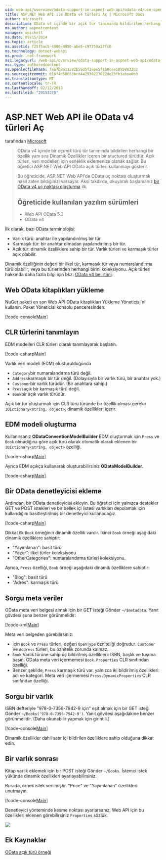 ```yaml
---
uid: web-api/overview/odata-support-in-aspnet-web-api/odata-v4/use-open-types-in-odata-v4
title: ASP.NET Web API ile OData v4 türleri Aç | Microsoft Docs
author: microsoft
description: OData v4 içinde bir açık tür tanımında bildirilen herhangi bir özellik yanı sıra Dinamik Özellikler içeren bir stuctured türü türüdür. Aç...
ms.author: aspnetcontent
manager: wpickett
ms.date: 09/15/2014
ms.topic: article
ms.assetid: f25f5ac5-4800-4950-abe5-c97750a27fc6
ms.technology: dotnet-webapi
ms.prod: .net-framework
msc.legacyurl: /web-api/overview/odata-support-in-aspnet-web-api/odata-v4/use-open-types-in-odata-v4
msc.type: authoredcontent
ms.openlocfilehash: fe67b9a11a82b55d5f3e0e5f1b0cee10a58833d2
ms.sourcegitcommit: 016f4d58663bcd442930227022de23fb3abee0b3
ms.translationtype: MT
ms.contentlocale: tr-TR
ms.lasthandoff: 02/12/2018
ms.locfileid: "29153278"
---
```

<a name="open-types-in-odata-v4-with-aspnet-web-api"></a>ASP.NET Web API ile OData v4 türleri Aç
====================
tarafından [Microsoft](https://github.com/microsoft)

> OData v4 içinde bir *açmak türü* tür tanımında bildirilen herhangi bir özellik yanı sıra Dinamik Özellikler içeren bir stuctured türüdür. Açık türleri, veri modelleri için esneklik eklemenize olanak sağlar. Bu öğretici ASP.NET Web API OData açık türleri kullanmayı gösterir.
> 
> Bu öğreticide, ASP.NET Web API'de OData uç noktası oluşturmak nasıl zaten bildiğinizi varsayar. Aksi takdirde, okuyarak başlamanız [bir OData v4 uç noktası oluşturma](create-an-odata-v4-endpoint.md) ilk.
> 
> ## <a name="software-versions-used-in-the-tutorial"></a>Öğreticide kullanılan yazılım sürümleri
> 
> 
> - Web API OData 5.3
> - OData v4


İlk olarak, bazı OData terminolojisi:

- Varlık türü: anahtar ile yapılandırılmış bir tür.
- Karmaşık tür: bir anahtar olmadan yapılandırılmış bir tür.
- Açık tür: dinamik özelliklere sahip bir tür. Varlık türleri ve karmaşık türler açık olabilir.

Dinamik özelliğinin değeri bir ilkel tür, karmaşık tür veya numaralandırma türü olabilir; veya bu türlerinden herhangi birini koleksiyonu. Açık türleri hakkında daha fazla bilgi için bkz: [OData v4 belirtimi](http://www.odata.org/documentation/odata-version-4-0/).

## <a name="install-the-web-odata-libraries"></a>Web OData kitaplıkları yükleme

NuGet paketi en son Web API OData kitaplıkları Yükleme Yöneticisi'ni kullanın. Paket Yöneticisi konsolu penceresinden:

[!code-console[Main](use-open-types-in-odata-v4/samples/sample1.cmd)]

## <a name="define-the-clr-types"></a>CLR türlerini tanımlayın

EDM modelleri CLR türleri olarak tanımlayarak başlatın.

[!code-csharp[Main](use-open-types-in-odata-v4/samples/sample2.cs)]

Varlık veri modeli (EDM) oluşturulduğunda

- `Category`bir numaralandırma türü değil.
- `Address`karmaşık bir tür değil. (Dolayısıyla bir varlık türü, bir anahtar yok.)
- `Customer`bir varlık türüdür. (Bir anahtara sahip.)
- `Press`açık bir karmaşık türü değil.
- `Book`bir açık varlık türüdür.

Açık bir tür oluşturmak için CLR türü türünde bir özellik olması gerekir `IDictionary<string, object>`, dinamik özellikleri içerir.

## <a name="build-the-edm-model"></a>EDM modeli oluşturma

Kullanırsanız **ODataConventionModelBuilder** EDM oluşturmak için `Press` ve `Book` olmadığına göre açık türü olarak otomatik olarak eklenen bir `IDictionary<string, object>` özelliği.

[!code-csharp[Main](use-open-types-in-odata-v4/samples/sample3.cs)]

Ayrıca EDM açıkça kullanarak oluşturabilirsiniz **ODataModelBuilder**.

[!code-csharp[Main](use-open-types-in-odata-v4/samples/sample4.cs)]

## <a name="add-an-odata-controller"></a>Bir OData denetleyicisi ekleme

Ardından, bir OData denetleyicisi ekleyin. Bu öğretici için yalnızca destekler GET ve POST istekleri ve bir bellek içi listesi varlıkları depolamak için kullandığını basitleştirilmiş bir denetleyici kullanacağız.

[!code-csharp[Main](use-open-types-in-odata-v4/samples/sample5.cs)]

Dikkat ilk `Book` örneğinin dinamik özellik vardır. İkinci `Book` örneği aşağıdaki dinamik özelliklere sahiptir:

- "Yayımlanan": basit türü
- "Yazar": ilkel türler koleksiyonu
- "OtherCategories": numaralandırma türleri koleksiyonu.

Ayrıca, `Press` özelliği, `Book` örneği aşağıdaki dinamik özelliklere sahiptir:

- "Blog": basit türü
- "Adres": karmaşık türü

## <a name="query-the-metadata"></a>Sorgu meta veriler

OData meta veri belgesi almak için bir GET isteği Gönder `~/$metadata`. Yanıt gövdesi şuna benzer görünmelidir:

[!code-xml[Main](use-open-types-in-odata-v4/samples/sample6.xml?highlight=5,21)]

Meta veri belgeden görebilirsiniz:

- İçin `Book` ve `Press` türleri, değeri `OpenType` özniteliği doğrudur. `Customer` Ve `Address` türleri, bu öznitelik zorunda kalmaz.
- `Book` Varlık türüne sahip üç bildirilmiş özellikleri: ISBN, başlık ve tuşuna basın. OData meta veri içermemesi `Book.Properties` CLR sınıfından özelliği.
- Benzer şekilde, `Press` karmaşık türü var. yalnızca iki bildirilmiş özellikleri: adı ve kategori. Meta veri içermemesi `Press.DynamicProperties` CLR sınıfından özelliği.

## <a name="query-an-entity"></a>Sorgu bir varlık

ISBN defteriyle "978-0-7356-7942-9 için" eşit almak için bir GET isteği Gönder `~/Books('978-0-7356-7942-9')`. Yanıt gövdesi aşağıdakine benzer görünmelidir. (Daha okunabilir yapmak için girintili.)

[!code-console[Main](use-open-types-in-odata-v4/samples/sample7.cmd?highlight=8-13,15-23)]

Dinamik özellikler dahil satır içi bildirilen özelliklere sahip olduğuna dikkat edin.

## <a name="post-an-entity"></a>Bir varlık sonrası

Kitap varlık eklemek için bir POST isteği Gönder `~/Books`. İstemci istek yükünde dinamik özellikleri ayarlayabilirsiniz.

Burada, örnek istek verilmiştir. "Price" ve "Yayımlanan" özellikleri unutmayın.

[!code-console[Main](use-open-types-in-odata-v4/samples/sample8.cmd?highlight=10)]

Denetleyici yönteminde kesme noktası ayarlarsanız, Web API için bu özellikleri eklenen görebilirsiniz `Properties` sözlük.

![](use-open-types-in-odata-v4/_static/image1.png)

## <a name="additional-resources"></a>Ek Kaynaklar

[OData açık türü örneği](http://aspnet.codeplex.com/sourcecontrol/latest#Samples/WebApi/OData/v4/ODataOpenTypeSample/ReadMe.txt)
